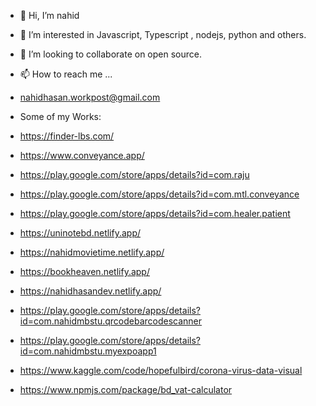 - 👋 Hi, I’m nahid
- 👀 I’m interested in Javascript, Typescript , nodejs, python and others. 

- 💞️ I’m looking to collaborate on open source. 
- 📫 How to reach me ...
- nahidhasan.workpost@gmail.com

- Some of my Works:

- https://finder-lbs.com/
- https://www.conveyance.app/
- https://play.google.com/store/apps/details?id=com.raju
- https://play.google.com/store/apps/details?id=com.mtl.conveyance
- https://play.google.com/store/apps/details?id=com.healer.patient

- https://uninotebd.netlify.app/
- https://nahidmovietime.netlify.app/
- https://bookheaven.netlify.app/
- https://nahidhasandev.netlify.app/

- https://play.google.com/store/apps/details?id=com.nahidmbstu.qrcodebarcodescanner
- https://play.google.com/store/apps/details?id=com.nahidmbstu.myexpoapp1

- https://www.kaggle.com/code/hopefulbird/corona-virus-data-visual
- https://www.npmjs.com/package/bd_vat-calculator
